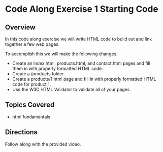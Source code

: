 # Code Along Exercise 1 Starting Code

## Overview

In this code along exercise we will write HTML code to build out and link together a few web pages.

To accomplish this we will make the following changes:

 - Create an index.html, products.html, and contact.html pages and fill them in with properly formatted HTML code.
 - Create a /products folder
 - Create a products/1.html page and fill in with properly formatted HTML code for product 1.
 - Use the W3C HTML Validator to validate all of your pages.

## Topics Covered

 - html fundamentals

## Directions

Follow along with the provided video.

